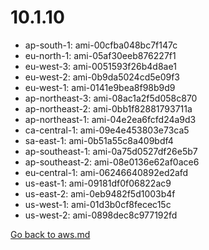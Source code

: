 
 # 10.1.10
- ap-south-1: ami-00cfba048bc7f147c
- eu-north-1: ami-05af30eeb876227f1
- eu-west-3: ami-0051593f26b4d8ae1
- eu-west-2: ami-0b9da5024cd5e09f3
- eu-west-1: ami-0141e9bea8f98b9d9
- ap-northeast-3: ami-08ac1a2f5d058c870
- ap-northeast-2: ami-0bb1f82881793711a
- ap-northeast-1: ami-04e2ea6fcfd24a9d3
- ca-central-1: ami-09e4e453803e73ca5
- sa-east-1: ami-0b51a55c8a409bdf4
- ap-southeast-1: ami-0a75d0527df26e5b7
- ap-southeast-2: ami-08e0136e62af0ace6
- eu-central-1: ami-06246640892ed2afd
- us-east-1: ami-09181df0f06822ac9
- us-east-2: ami-0eb9482f5d1003b4f
- us-west-1: ami-01d3b0cf8fecec15c
- us-west-2: ami-0898dec8c977192fd

[Go back to aws.md](../../aws.md) 
